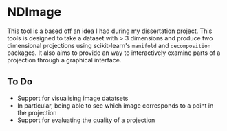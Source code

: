 # NDImage

This tool is a based off an idea I had during my dissertation project. This tools is designed to take a dataset with > 3 dimensions and produce two dimensional projections using scikit-learn's ```manifold``` and ```decomposition``` packages. It also aims to provide an way to interactively examine parts of a projection through a graphical interface.

## To Do
 - Support for visualising image datatsets
  - In particular, being able to see which image corresponds to a point in the projection
 - Support for evaluating the quality of a projection
